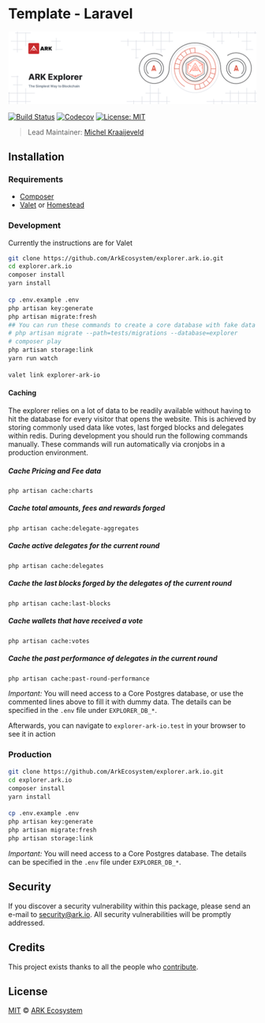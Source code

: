 # Template - Laravel

<p align="center">
    <img src="./banner.png" />
</p>

[![Build Status](https://badgen.now.sh/github/status/ArkEcosystem/explorer/develop)](https://github.com/ArkEcosystem/explorer/actions?query=branch%3Adevelop)
[![Codecov](https://badgen.now.sh/codecov/c/github/arkecosystem/explorer)](https://codecov.io/gh/arkecosystem/explorer)
[![License: MIT](https://badgen.now.sh/badge/license/MIT/green)](https://opensource.org/licenses/MIT)

> Lead Maintainer: [Michel Kraaijeveld](https://github.com/ItsANameToo)

## Installation

### Requirements

-   [Composer](https://getcomposer.org)
-   [Valet](https://laravel.com/docs/8.x/valet) or [Homestead](https://laravel.com/docs/8.x/homestead)

### Development

Currently the instructions are for Valet

```bash
git clone https://github.com/ArkEcosystem/explorer.ark.io.git
cd explorer.ark.io
composer install
yarn install

cp .env.example .env
php artisan key:generate
php artisan migrate:fresh
## You can run these commands to create a core database with fake data (change EXPLORER_DB_DATABASE to your actual database name))
# php artisan migrate --path=tests/migrations --database=explorer
# composer play
php artisan storage:link
yarn run watch

valet link explorer-ark-io
```

#### Caching

The explorer relies on a lot of data to be readily available without having to hit the database for every visitor that opens the website. This is achieved by storing commonly used data like votes, last forged blocks and delegates within redis. During development you should run the following commands manually. These commands will run automatically via cronjobs in a production environment.

##### Cache Pricing and Fee data

```
php artisan cache:charts
```

##### Cache total amounts, fees and rewards forged

```
php artisan cache:delegate-aggregates
```

##### Cache active delegates for the current round

```
php artisan cache:delegates
```

##### Cache the last blocks forged by the delegates of the current round

```
php artisan cache:last-blocks
```

##### Cache wallets that have received a vote

```
php artisan cache:votes
```

##### Cache the past performance of delegates in the current round

```
php artisan cache:past-round-performance
```

*Important:* You will need access to a Core Postgres database, or use the commented lines above to fill it with dummy data. The details can be specified in the `.env` file under `EXPLORER_DB_*`.

Afterwards, you can navigate to `explorer-ark-io.test` in your browser to see it in action

### Production

```bash
git clone https://github.com/ArkEcosystem/explorer.ark.io.git
cd explorer.ark.io
composer install
yarn install

cp .env.example .env
php artisan key:generate
php artisan migrate:fresh
php artisan storage:link
```

*Important:* You will need access to a Core Postgres database. The details can be specified in the `.env` file under `EXPLORER_DB_*`.

## Security

If you discover a security vulnerability within this package, please send an e-mail to security@ark.io. All security vulnerabilities will be promptly addressed.

## Credits

This project exists thanks to all the people who [contribute](../../contributors).

## License

[MIT](LICENSE) © [ARK Ecosystem](https://ark.io)
